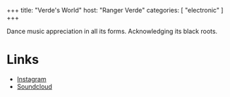 +++
title: "Verde's World"
host: "Ranger Verde"
categories: [
  "electronic"
]
+++

Dance music appreciation in all its forms. Acknowledging its black roots.

# Links

- [Instagram](https://www.instagram.com/Ranger.Verde/)
- [Soundcloud](https://soundcloud.com/verdebeats)
